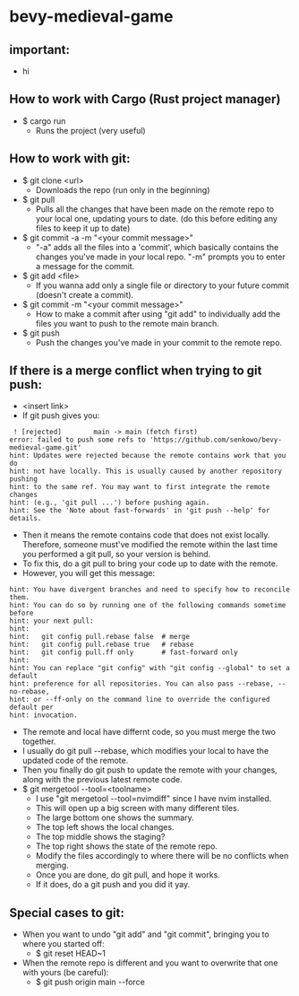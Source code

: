 # bevy-medieval-game
## important:
- hi
## How to work with Cargo (Rust project manager)
- $ cargo run
  - Runs the project (very useful)
## How to work with git:
- $ git clone \<url\>
  - Downloads the repo (run only in the beginning)
- $ git pull
  - Pulls all the changes that have been made on the remote repo to your local one, updating yours to date. (do this before editing any files to keep it up to date)
- $ git commit -a -m "\<your commit message\>"
  - "-a" adds all the files into a 'commit', which basically contains the changes you've made in your local repo. "-m" prompts you to enter a message for the commit. 
- $ git add \<file\>
  - If you wanna add only a single file or directory to your future commit (doesn't create a commit). 
- $ git commit -m "\<your commit message\>"
  - How to make a commit after using "git add" to individually add the files you want to push to the remote main branch.
- $ git push
  - Push the changes you've made in your commit to the remote repo.
## If there is a merge conflict when trying to git push:
- \<insert link\>
- If git push gives you:
~~~
 ! [rejected]        main -> main (fetch first)
error: failed to push some refs to 'https://github.com/senkowo/bevy-medieval-game.git'
hint: Updates were rejected because the remote contains work that you do
hint: not have locally. This is usually caused by another repository pushing
hint: to the same ref. You may want to first integrate the remote changes
hint: (e.g., 'git pull ...') before pushing again.
hint: See the 'Note about fast-forwards' in 'git push --help' for details.
~~~
  - Then it means the remote contains code that does not exist locally. Therefore, someone must've modified the remote within the last time you performed a git pull, so your version is behind. 
  - To fix this, do a git pull to bring your code up to date with the remote.
  - However, you will get this message:
~~~
hint: You have divergent branches and need to specify how to reconcile them.
hint: You can do so by running one of the following commands sometime before
hint: your next pull:
hint: 
hint:   git config pull.rebase false  # merge
hint:   git config pull.rebase true   # rebase
hint:   git config pull.ff only       # fast-forward only
hint: 
hint: You can replace "git config" with "git config --global" to set a default
hint: preference for all repositories. You can also pass --rebase, --no-rebase,
hint: or --ff-only on the command line to override the configured default per
hint: invocation.
~~~
  - The remote and local have differnt code, so you must merge the two together. 
  - I usually do git pull --rebase, which modifies your local to have the updated code of the remote. 
  - Then you finally do git push to update the remote with your changes, along with the previous latest remote code.
- $ git mergetool --tool=\<toolname\>
  - I use "git mergetool --tool=nvimdiff" since I have nvim installed. 
  - This will open up a big screen with many different tiles.
  - The large bottom one shows the summary.
  - The top left shows the local changes.
  - The top middle shows the staging?
  - The top right shows the state of the remote repo.
  - Modify the files accordingly to where there will be no conflicts when merging.
  - Once you are done, do git pull, and hope it works. 
  - If it does, do a git push and you did it yay.
## Special cases to git:
- When you want to undo "git add" and "git commit", bringing you to where you started off:
  - $ git reset HEAD~1
- When the remote repo is different and you want to overwrite that one with yours (be careful):
  - $ git push origin main --force
